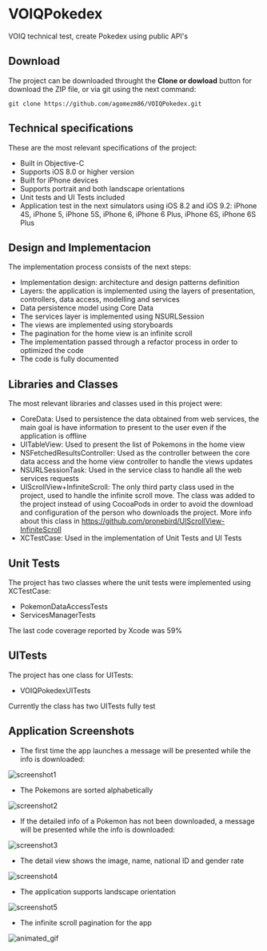 # VOIQPokedex
VOIQ technical test, create Pokedex using public API's

## Download

The project can be downloaded throught the **Clone or dowload** button for download the ZIP file, or via git using the next command:

```
git clone https://github.com/agomezm86/VOIQPokedex.git
```
## Technical specifications

These are the most relevant specifications of the project:

- Built in Objective-C
- Supports iOS 8.0 or higher version
- Built for iPhone devices
- Supports portrait and both landscape orientations
- Unit tests and UI Tests included
- Application test in the next simulators using iOS 8.2 and iOS 9.2: iPhone 4S, iPhone 5, iPhone 5S, iPhone 6, iPhone 6 Plus, iPhone 6S, iPhone 6S Plus

## Design and Implementacion

The implementation process consists of the next steps:

- Implementation design: architecture and design patterns definition
- Layers: the application is implemented using the layers of presentation, controllers, data access, modelling and services
- Data persistence model using Core Data
- The services layer is implemented using NSURLSession
- The views are implemented using storyboards
- The pagination for the home view is an infinite scroll
- The implementation passed through a refactor process in order to optimized the code
- The code is fully documented

## Libraries and Classes

The most relevant libraries and classes used in this project were:

- CoreData: Used to persistence the data obtained from web services, the main goal is have information to present to the user even if the application is offline
- UITableView: Used to present the list of Pokemons in the home view
- NSFetchedResultsController: Used as the controller between the core data access and the home view controller to handle the views updates
- NSURLSessionTask: Used in the service class to handle all the web services requests
- UIScrollView+InfiniteScroll: The only third party class used in the project, used to handle the infinite scroll move. The class was added to the project instead of using CocoaPods in order to avoid the download and configuration of the person who downloads the project. More info about this class in https://github.com/pronebird/UIScrollView-InfiniteScroll
- XCTestCase: Used in the implementation of Unit Tests and UI Tests

## Unit Tests

The project has two classes where the unit tests were implemented using XCTestCase:

- PokemonDataAccessTests
- ServicesManagerTests

The last code coverage reported by Xcode was 59%

## UITests

The project has one class for UITests:

- VOIQPokedexUITests

Currently the class has two UITests fully test

## Application Screenshots

- The first time the app launches a message will be presented while the info is downloaded:

![screenshot1](https://cloud.githubusercontent.com/assets/6619034/15456673/012da15e-203d-11e6-9ea8-e9949fb905a9.png)

- The Pokemons are sorted alphabetically

![screenshot2](https://cloud.githubusercontent.com/assets/6619034/15456672/012cf92a-203d-11e6-8a0c-f0ce6eb0f505.png)

- If the detailed info of a Pokemon has not been downloaded, a message will be presented while the info is downloaded:

![screenshot3](https://cloud.githubusercontent.com/assets/6619034/15456674/012f00a8-203d-11e6-9f9a-0911a3d9ecc1.png)

- The detail view shows the image, name, national ID and gender rate

![screenshot4](https://cloud.githubusercontent.com/assets/6619034/15456675/012fd74e-203d-11e6-8aca-63aa16a55700.png)

- The application supports landscape orientation

![screenshot5](https://cloud.githubusercontent.com/assets/6619034/15456676/01344aea-203d-11e6-85e2-f7750a971b4b.png)

- The infinite scroll pagination for the app

![animated_gif](https://cloud.githubusercontent.com/assets/6619034/15456713/968f7cee-203e-11e6-8a9a-df90b35f41c4.gif)
